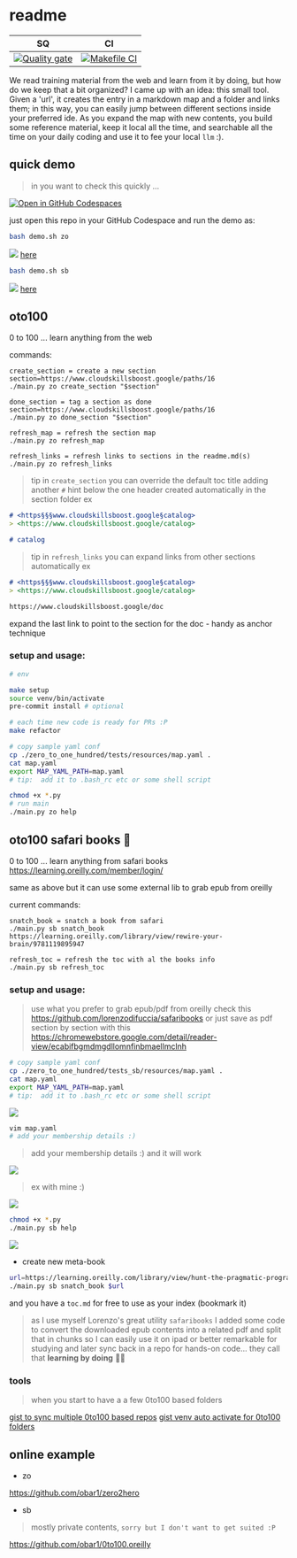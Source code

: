 # readme

| SQ | CI |                                                                                                         
| -- | -- | 
| [![Quality gate](https://sonarcloud.io/api/project_badges/quality_gate?project=obar1_0to100)](https://sonarcloud.io/summary/new_code?id=obar1_0to100) | [![Makefile CI](https://github.com/obar1/0to100/actions/workflows/makefile.yml/badge.svg)](https://github.com/obar1/0to100/actions/workflows/makefile.yml) | 

We read training material from the web and learn from it by doing, but how do we keep that a bit organized? I came up with an idea: this small tool.
Given a 'url', it creates the entry in a markdown map and a folder and links them; in this way, you can easily jump between different sections inside your preferred ide. As you expand the map with new contents, you build some reference material, keep it local all the time, and searchable all the time on your daily coding and use it to fee your local `llm` :).

## quick demo

> in you want to check this quickly ...

[![Open in GitHub Codespaces](https://github.com/codespaces/badge.svg)](https://codespaces.new/obar1/0to100?quickstart=1)

just open this repo in your GitHub Codespace and run the demo as:

```bash
bash demo.sh zo
``` 

![](2dc4491c-fa27-4c5e-bd0c-71951b3ef0e5.png)
[here](./toc_zo.md)

```bash
bash demo.sh sb
```

![](z05502bb-4b90-422f-9624-568d9f02cd01.png)
[here](./toc_sb.md)


## oto100

0 to 100 ... learn anything from the web 

commands:

```
create_section = create a new section
section=https://www.cloudskillsboost.google/paths/16
./main.py zo create_section "$section"

done_section = tag a section as done
section=https://www.cloudskillsboost.google/paths/16
./main.py zo done_section "$section"

refresh_map = refresh the section map
./main.py zo refresh_map

refresh_links = refresh links to sections in the readme.md(s)
./main.py zo refresh_links
```

> tip
in `create_section` you can override the default toc title adding another `#` hint below the one header created automatically in the section folder
ex
```markdown
# <https§§§www.cloudskillsboost.google§catalog>
> <https://www.cloudskillsboost.google/catalog>

# catalog
```
> tip
in `refresh_links` you can expand links from other sections automatically 
ex
```markdown
# <https§§§www.cloudskillsboost.google§catalog>
> <https://www.cloudskillsboost.google/catalog>

https://www.cloudskillsboost.google/doc
```
expand the last link to point to the section for the doc - handy as anchor technique 

### setup and usage:

```bash
# env

make setup
source venv/bin/activate
pre-commit install # optional

# each time new code is ready for PRs :P
make refactor

# copy sample yaml conf
cp ./zero_to_one_hundred/tests/resources/map.yaml .
cat map.yaml
export MAP_YAML_PATH=map.yaml
# tip:  add it to .bash_rc etc or some shell script

chmod +x *.py
# run main
./main.py zo help
```

## oto100 safari books :construction:

0 to 100 ... learn anything from safari books https://learning.oreilly.com/member/login/

same as above but it can use some external lib to grab epub from oreilly

current commands:

```
snatch_book = snatch a book from safari
./main.py sb snatch_book https://learning.oreilly.com/library/view/rewire-your-brain/9781119895947

refresh_toc = refresh the toc with al the books info
./main.py sb refresh_toc
```

### setup and usage:

> use what you prefer to  grab epub/pdf from oreilly 
check this 
https://github.com/lorenzodifuccia/safaribooks 
or just save as pdf section  by section with this 
https://chromewebstore.google.com/detail/reader-view/ecabifbgmdmgdllomnfinbmaellmclnh


```bash
# copy sample yaml conf
cp ./zero_to_one_hundred/tests_sb/resources/map.yaml .
cat map.yaml
export MAP_YAML_PATH=map.yaml
# tip:  add it to .bash_rc etc or some shell script
```

![](a4b09e11-9f1f-4098-a4e2-77d6df85226a.png)

```bash
vim map.yaml
# add your membership details :)
```

> add your membership details :) and it will work

![](c81254c5-058e-419a-b9c3-e967be2e5302.png)

> ex with mine :)

![](f5ac382b-dafe-4ba7-ba82-a3cabc01553e.png)

```bash
chmod +x *.py
./main.py sb help
```

![](63fd79b5-ad41-45fd-a2dc-367f317bcc0c.png)


- create new meta-book

```bash
url=https://learning.oreilly.com/library/view/hunt-the-pragmatic-programmer/020161622X/
./main.py sb snatch_book $url
```

and you have a `toc.md` for free to use as your index (bookmark it)

> as I use myself Lorenzo's great utility `safaribooks` I added some code to convert the downloaded epub contents into a related pdf and split that in chunks so I can easily use it on ipad or better remarkable for studying and later sync back in a repo for hands-on code... they call that **learning by doing** 🖖🏻



### tools
> when you start to have a a few 0to100 based folders


[gist to sync multiple 0to100 based repos](https://gist.github.com/obar1/771b1992368262737d9f25fcf17ce1c1)
[gist venv auto activate for 0to100 folders](https://gist.github.com/obar1/212e4c778548f8bcdc6e9c1b05856f3f)

## online example 

- zo

https://github.com/obar1/zero2hero

- sb
> mostly private contents,   `sorry but I don't want to get suited :P`

https://github.com/obar1/0to100.oreilly
